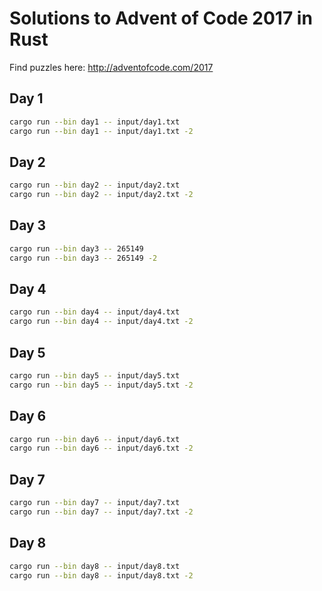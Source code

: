 # Solutions to Advent of Code 2017 in Rust

Find puzzles here: http://adventofcode.com/2017

## Day 1

```bash
cargo run --bin day1 -- input/day1.txt
cargo run --bin day1 -- input/day1.txt -2
```

## Day 2

```bash
cargo run --bin day2 -- input/day2.txt
cargo run --bin day2 -- input/day2.txt -2
```

## Day 3

```bash
cargo run --bin day3 -- 265149
cargo run --bin day3 -- 265149 -2
```

## Day 4

```bash
cargo run --bin day4 -- input/day4.txt
cargo run --bin day4 -- input/day4.txt -2
```

## Day 5

```bash
cargo run --bin day5 -- input/day5.txt
cargo run --bin day5 -- input/day5.txt -2
```

## Day 6

```bash
cargo run --bin day6 -- input/day6.txt
cargo run --bin day6 -- input/day6.txt -2
```

## Day 7

```bash
cargo run --bin day7 -- input/day7.txt
cargo run --bin day7 -- input/day7.txt -2
```

## Day 8

```bash
cargo run --bin day8 -- input/day8.txt
cargo run --bin day8 -- input/day8.txt -2
```
